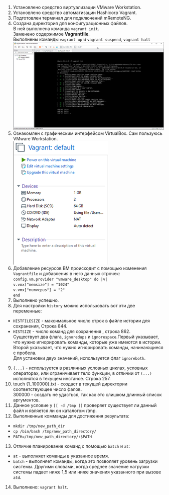 1. Установлено средство виртуализации VMware Workstation.
2. Установлено средство автоматизации Hashicorp Vagrant.
3. Подготовлен терминал для подключений mRemoteNG.
4. Создана директория для конфигурационных файлов.\
В ней выполнена команда `vagrant init`.\
Заменено содержимое **Vagrantfile**.\
Выполнены команды `vagrant up` и `vagrant suspend`, `vagrant halt`
![img](Images/img.png)
5. Ознакомлен с графическим интерфейсом VirtualBox. Сам пользуюсь VMware Workstation.\
![img](Images/img1.png)
6. Добавление ресурсов ВМ происходит с помощью изменения `Vagrantfile` и добавления в него данных строчек:\
`config.vm.provider "vmware_desktop" do |v|`\
`v.vmx["memsize"] = "1024"`\
`v.vmx["numvcpus"] = "2"`\
`end`
7. Выполнено успешно.
8. Для настройки `history` можно использовать вот эти две переменные:
* `HISTFILESIZE` - максимальное число строк в файле истории для сохранения, Cтрока 844.
* `HISTSIZE` - число команд для сохранения  , строка 862.\
Существует два флага, `ignoredups` и `ignorespace`.Первый указывает, что нужно игнорировать команды, которые уже имеются в истории.\
Второй указывает, что нужно игнорировать команды, начинающиеся с пробела.\
Для установки двух значений, используется флаг `ignoreboth`.
9. `{...}` - используется в различных условных циклах, условных операторах, или ограничивает тело функции, в отличии от `(...)` исполнятся в текущем инстансе. Строка 257.
10. touch {1..100000}.txt - создаст в текущей директории соответствующее число фалов.\
300000 - создать не удасться, так как это слишком длинный список аргументов.
11. Данное условие у `[[ -d /tmp ]]` проверяет существует ли данный файл и является ли он каталогом /tmp.
12. Выполненные комманды для достижения результата:
* `mkdir /tmp/new_path_dir`
* `cp /bin/bash /tmp/new_path_directory/`
* `PATH=/tmp/new_path_directory/:$PATH`
13. Отличие планирование команд с помощью `batch` и `at`:
* `at` - выполняет команды в указанное время.
* `batch` -  выполняет команды, когда это позволяет уровень загрузки системы. Другими словами, когда среднее значение нагрузки системы падает ниже 1,5 или ниже значения указанного при вызове `atd`.
14. Выполнено: `vagrant halt`.
